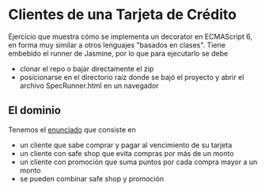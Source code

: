 
# Clientes de una Tarjeta de Crédito

Ejercicio que muestra cómo se implementa un decorator en ECMAScript 6, en forma muy similar a otros lenguajes "basados en clases". Tiene embebido el runner de Jasmine, por lo que para ejecutarlo se debe

* clonar el repo o bajar directamente el zip
* posicionarse en el directorio raíz donde se bajó el proyecto y abrir el archivo SpecRunner.html en un navegador

## El dominio

Tenemos el [enunciado](https://docs.google.com/document/d/1Ijz8Pe-ci6bYwbxIn-VZDV1QcijDy2JuAUQtohNX0oA/edit) que consiste en

* un cliente que sabe comprar y pagar al vencimiento de su tarjeta
* un cliente con safe shop que evita compras por más de un monto
* un cliente con promoción que suma puntos por cada compra mayor a un monto
* se pueden combinar safe shop y promoción


